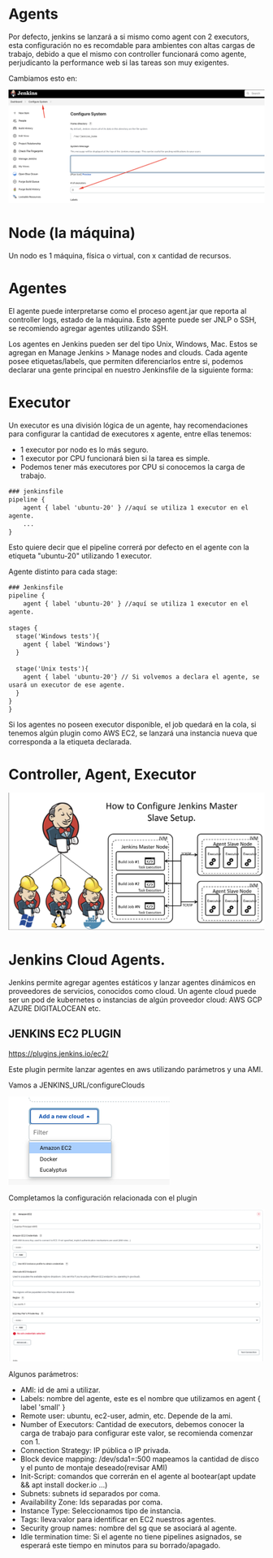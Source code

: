 # Agents

Por defecto, jenkins se lanzará a si mismo como agent con 2 executors, esta configuración no es recomdable para ambientes con altas cargas de trabajo, debido a que el mismo con controller funcionará como agente, perjudicanto la performance web si las tareas son muy exigentes.

Cambiamos esto en:

![jenkins url](/images/default-executors.png)

# Node (la máquina)

Un nodo es 1 máquina, física o virtual, con x cantidad de recursos.

# Agentes

El agente puede interpretarse como el proceso agent.jar que reporta al controller logs, estado de la máquina. Este agente puede ser JNLP o SSH, se recomiendo agregar agentes utilizando SSH.

Los agentes en Jenkins pueden ser del tipo Unix, Windows, Mac. Estos se agregan en Manage Jenkins > Manage nodes and clouds. Cada agente posee etiquetas/labels, que permiten diferenciarlos entre si, podemos declarar una gente principal en nuestro Jenkinsfile de la siguiente forma:

# Executor

Un executor es una división lógica de un agente, hay recomendaciones para configurar la cantidad de executores x agente, entre ellas tenemos:

- 1 executor por nodo es lo más seguro.
- 1 executor por CPU funcionará bien si la tarea es simple.
- Podemos tener más executores por CPU si conocemos la carga de trabajo.

```
### jenkinsfile
pipeline {
    agent { label 'ubuntu-20' } //aquí se utiliza 1 executor en el agente.
    ...
}
```

Esto quiere decir que el pipeline correrá por defecto en el agente con la etiqueta "ubuntu-20" utilizando 1 executor.

Agente distinto para cada stage:

```
### Jenkinsfile
pipeline {
    agent { label 'ubuntu-20' } //aquí se utiliza 1 executor en el agente.

stages {
  stage('Windows tests'){
    agent { label 'Windows'}
  }

  stage('Unix tests'){
    agent { label 'ubuntu-20'} // Si volvemos a declara el agente, se usará un executor de ese agente.
  }
}
}
```

Si los agentes no poseen executor disponible, el job quedará en la cola, si tenemos algún plugin como AWS EC2, se lanzará una instancia nueva que corresponda a la etiqueta declarada.


# Controller, Agent, Executor

![Agentes](/images/agentes.png)

# Jenkins Cloud Agents.

Jenkins permite agregar agentes estáticos y lanzar agentes dinámicos en proveedores de servicios, conocidos como cloud. Un agente cloud puede ser un pod de kubernetes o instancias de algún proveedor cloud: AWS GCP AZURE DIGITALOCEAN etc.

## JENKINS EC2 PLUGIN

https://plugins.jenkins.io/ec2/

Este plugin permite lanzar agentes en aws utilizando parámetros y una AMI.

Vamos a JENKINS_URL/configureClouds

![add-cloud](/images/add-cloud.png)

Completamos la configuración relacionada con el plugin

![ec2-settings](/images/ec2-settings.png)

Algunos parámetros:

- AMI: id de ami a utilizar.
- Labels: nombre del agente, este es el nombre que utilizamos en agent { label 'small' }
- Remote user: ubuntu, ec2-user, admin, etc. Depende de la ami.
- Number of Executors: Cantidad de executors, debemos conocer la carga de trabajo para configurar este valor, se recomienda comenzar con 1.
- Connection Strategy: IP pública o IP privada.
- Block device mapping: /dev/sda1=:500 mapeamos la cantidad de disco y el punto de montaje deseado(revisar AMI)
- Init-Script: comandos que correrán en el agente al bootear(apt update && apt install docker.io ...)
- Subnets: subnets id separados por coma.
- Availability Zone: Ids separadas por coma.
- Instance Type: Seleccionamos tipo de instancia.
- Tags: lleva:valor para identificar en EC2 nuestros agentes.
- Security group names: nombre del sg que se asociará al agente.
- Idle termination time: Si el agente no tiene pipelines asignados, se esperará este tiempo en minutos para su borrado/apagado.
